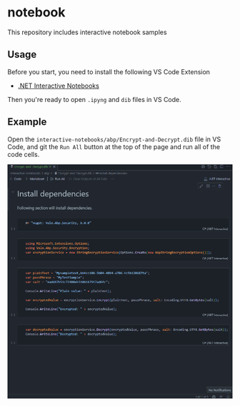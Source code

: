 # notebook
 This repository includes interactive notebook samples

## Usage
Before you start, you need to install the following VS Code Extension

- [.NET Interactive Notebooks](https://marketplace.visualstudio.com/items?itemName=ms-dotnettools.dotnet-interactive-vscode)

Then you're ready to open `.ipyng` and `dib` files in VS Code.

## Example

Open the `interactive-notebooks/abp/Encrypt-and-Decrypt.dib` file in VS Code, and git the `Run All` button at the top of the page and run all of the code cells.

![Code Cells Demo](art/readme-demo.gif)

